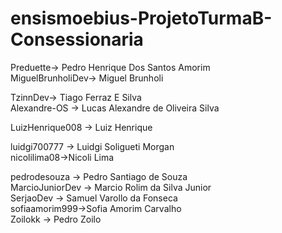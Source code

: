 # ensismoebius-ProjetoTurmaB-Consessionaria
Preduette-> Pedro Henrique Dos Santos Amorim    
MiguelBrunholiDev-> Miguel Brunholi  

TzinnDev-> Tiago Ferraz E Silva  
Alexandre-OS -> Lucas Alexandre de Oliveira Silva  

LuizHenrique008 -> Luiz Henrique  

luidgi700777 -> Luidgi Soligueti Morgan  
nicolilima08->Nicoli Lima  

pedrodesouza -> Pedro Santiago de Souza  
MarcioJuniorDev -> Marcio Rolim da Silva Junior  
SerjaoDev -> Samuel Varollo da Fonseca  
sofiaamorim999->Sofia Amorim Carvalho  
Zoilokk -> Pedro Zoilo
